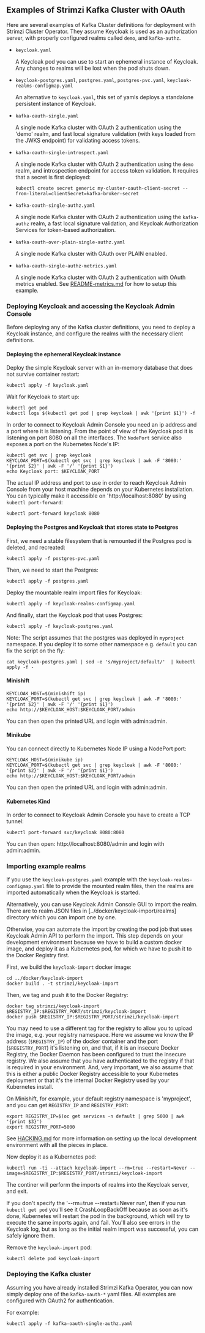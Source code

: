 Examples of Strimzi Kafka Cluster with OAuth
--------------------------------------------

Here are several examples of Kafka Cluster definitions for deployment with Strimzi Cluster Operator.
They assume Keycloak is used as an authorization server, with properly configured realms called `demo`, and `kafka-authz`.

* `keycloak.yaml`

  A Keycloak pod you can use to start an ephemeral instance of Keycloak. Any changes to realms will be lost when the pod shuts down.

* `keycloak-postgres.yaml`, `postgres.yaml`, `postgres-pvc.yaml`, `keycloak-realms-configmap.yaml`

  An alternative to `keycloak.yaml`, this set of yamls deploys a standalone persistent instance of Keycloak.

* `kafka-oauth-single.yaml`

  A single node Kafka cluster with OAuth 2 authentication using the 'demo' realm, and fast local signature validation (with keys loaded from the JWKS endpoint) for validating access tokens.

* `kafka-oauth-single-introspect.yaml`

  A single node Kafka cluster with OAuth 2 authentication using the `demo` realm, and introspection endpoint for access token validation. It requires that a secret is first deployed:

      kubectl create secret generic my-cluster-oauth-client-secret --from-literal=clientSecret=kafka-broker-secret

* `kafka-oauth-single-authz.yaml`

  A single node Kafka cluster with OAuth 2 authentication using the `kafka-authz` realm, a fast local signature validation, and Keycloak Authorization Services for token-based authorization.

* `kafka-oauth-over-plain-single-authz.yaml`

  A single node Kafka cluster with OAuth over PLAIN enabled.

* `kafka-oauth-single-authz-metrics.yaml`

  A single node Kafka cluster with OAuth 2 authentication with OAuth metrics enabled.
  See [README-metrics.md]() for how to setup this example.

### Deploying Keycloak and accessing the Keycloak Admin Console

Before deploying any of the Kafka cluster definitions, you need to deploy a Keycloak instance, and configure the realms with the necessary client definitions.

#### Deploying the ephemeral Keycloak instance

Deploy the simple Keycloak server with an in-memory database that does not survive container restart:

    kubectl apply -f keycloak.yaml 

Wait for Keycloak to start up:

    kubectl get pod
    kubectl logs $(kubectl get pod | grep keycloak | awk '{print $1}') -f

In order to connect to Keycloak Admin Console you need an ip address and a port where it is listening. From the point of view of the Keycloak pod it is listening on port 8080 on all the interfaces. The `NodePort` service also exposes a port on the Kubernetes Node's IP:

    kubectl get svc | grep keycloak
    KEYCLOAK_PORT=$(kubectl get svc | grep keycloak | awk -F '8080:' '{print $2}' | awk -F '/' '{print $1}')
    echo Keycloak port: $KEYCLOAK_PORT 

The actual IP address and port to use in order to reach Keycloak Admin Console from your host machine depends on your Kubernetes installation.
You can typically make it accessible on 'http://localhost:8080' by using `kubectl port-forward`:

    kubectl port-forward keycloak 8080


#### Deploying the Postgres and Keycloak that stores state to Postgres

First, we need a stable filesystem that is remounted if the Postgres pod is deleted, and recreated:

    kubectl apply -f postgres-pvc.yaml
    
Then, we need to start the Postgres:

    kubectl apply -f postgres.yaml

Deploy the mountable realm import files for Keycloak:

    kubectl apply -f keycloak-realms-configmap.yaml
    
And finally, start the Keycloak pod that uses Postgres:

    kubectl apply -f keycloak-postgres.yaml

Note: The script assumes that the postgres was deployed in `myproject` namespace. If you deploy it to some other namespace
e.g. `default` you can fix the script on the fly:

    cat keycloak-postgres.yaml | sed -e 's/myproject/default/'  | kubectl apply -f -


#### Minishift

    KEYCLOAK_HOST=$(minishift ip)
    KEYCLOAK_PORT=$(kubectl get svc | grep keycloak | awk -F '8080:' '{print $2}' | awk -F '/' '{print $1}')
    echo http://$KEYCLOAK_HOST:$KEYCLOAK_PORT/admin

You can then open the printed URL and login with admin:admin.


#### Minikube

You can connect directly to Kubernetes Node IP using a NodePort port:

    KEYCLOAK_HOST=$(minikube ip)
    KEYCLOAK_PORT=$(kubectl get svc | grep keycloak | awk -F '8080:' '{print $2}' | awk -F '/' '{print $1}')
    echo http://$KEYCLOAK_HOST:$KEYCLOAK_PORT/admin

You can then open the printed URL and login with admin:admin.


#### Kubernetes Kind

In order to connect to Keycloak Admin Console you have to create a TCP tunnel:

    kubectl port-forward svc/keycloak 8080:8080
    
You can then open: http://localhost:8080/admin and login with admin:admin.    


### Importing example realms

If you use the `keycloak-postgres.yaml` example with the `keycloak-realms-configmap.yaml` file to provide the mounted realm files, then the realms are imported automatically when the Keycloak is started.

Alternatively, you can use Keycloak Admin Console GUI to import the realm. There are to realm JSON files in [../docker/keycloak-import/realms] directory which you can import one by one.

Otherwise, you can automate the import by creating the pod job that uses Keycloak Admin API to perform the import.
This step depends on your development environment because we have to build a custom docker image, and deploy it as a Kubernetes pod, for which we have to push it to the Docker Registry first.

First, we build the `keycloak-import` docker image:

    cd ../docker/keycloak-import
    docker build . -t strimzi/keycloak-import

Then, we tag and push it to the Docker Registry:

    docker tag strimzi/keycloak-import $REGISTRY_IP:$REGISTRY_PORT/strimzi/keycloak-import
    docker push $REGISTRY_IP:$REGISTRY_PORT/strimzi/keycloak-import

You may need to use a different tag for the registry to allow you to upload the image, e.g. your registry namespace.
Here we assume we know the IP address (`$REGISTRY_IP`) of the docker container and the port (`$REGISTRY_PORT`) it's listening on, and that, if it is an insecure Docker Registry, the Docker Daemon has been configured to trust the insecure registry. 
We also assume that you have authenticated to the registry if that is required in your environment. 
And, very important, we also assume that this is either a public Docker Registry accessible to your Kubernetes deployment or that it's the internal Docker Registry used by your Kubernetes install.

On Minishift, for example, your default registry namespace is 'myproject', and you can get `REGISTRY_IP` and `REGISTRY_PORT`:

    export REGISTRY_IP=$(oc get services -n default | grep 5000 | awk '{print $3}')
    export REGISTRY_PORT=5000

See [HACKING.md](../../HACKING.md) for more information on setting up the local development environment with all the pieces in place.


Now deploy it as a Kubernetes pod:

    kubectl run -ti --attach keycloak-import --rm=true --restart=Never --image=$REGISTRY_IP:$REGISTRY_PORT/strimzi/keycloak-import

The continer will perform the imports of realms into the Keycloak server, and exit.

If you don't specify the '--rm=true --restart=Never run', then if you run `kubectl get pod` you'll see it CrashLoopBackOff because as soon as it's done, Kubernetes will restart the pod in the background, which will try to execute the same imports again, and fail. 
You'll also see errors in the Keycloak log, but as long as the initial realm import was successful, you can safely ignore them.

Remove the `keycloak-import` pod:

    kubectl delete pod keycloak-import


### Deploying the Kafka cluster

Assuming you have already installed Strimzi Kafka Operator, you can now simply deploy one of the `kafka-oauth-*` yaml files. All examples are configured with OAuth2 for authentication.

For example:

    kubectl apply -f kafka-oauth-single-authz.yaml


